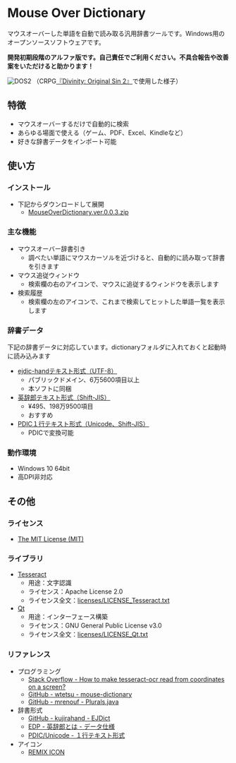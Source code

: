 # Mouse Over Dictionary

マウスオーバーした単語を自動で読み取る汎用辞書ツールです。Windows用のオープンソースソフトウェアです。

**開発初期段階のアルファ版です。自己責任でご利用ください。不具合報告や改善案をいただけると助かります！**

![DOS2](https://github.com/kengo700/mouse_over_dictionary/blob/images/mod_dos2.png)
（CRPG[『Divinity: Original Sin 2』](https://store.steampowered.com/app/435150/Divinity_Original_Sin_2__Definitive_Edition/)で使用した様子）

## 特徴

* マウスオーバーするだけで自動的に検索
* あらゆる場面で使える（ゲーム、PDF、Excel、Kindleなど）
* 好きな辞書データをインポート可能

## 使い方

### インストール
* 下記からダウンロードして展開
    * [MouseOverDictionary.ver.0.0.3.zip](https://github.com/kengo700/mouse_over_dictionary/releases/download/v0.0.3/MouseOverDictionary.ver.0.0.3.zip)

### 主な機能

* マウスオーバー辞書引き
    * 調べたい単語にマウスカーソルを近づけると、自動的に読み取って辞書を引きます
* マウス追従ウィンドウ
    * 検索欄の右のアイコンで、マウスに追従するウィンドウを表示します
* 検索履歴
    * 検索欄の左のアイコンで、これまで検索してヒットした単語一覧を表示します

### 辞書データ

下記の辞書データに対応しています。dictionaryフォルダに入れておくと起動時に読み込みます
* [ejdic-handテキスト形式（UTF-8）](https://github.com/kujirahand/EJDict)
    * パブリックドメイン、6万5600項目以上
    * 本ソフトに同梱
* [英辞郎テキスト形式（Shift-JIS）](https://booth.pm/ja/items/777563)
    * ¥495、198万9500項目
    * おすすめ
* [PDIC１行テキスト形式（Unicode、Shift-JIS）](http://pdic.la.coocan.jp/unicode/help/OneLineFormat.html)
   * PDICで変換可能

### 動作環境

* Windows 10 64bit
* 高DPI非対応

## その他

### ライセンス

* [The MIT License (MIT)](LICENSE.txt)

### ライブラリ

* [Tesseract](https://github.com/tesseract-ocr/tesseract)
    * 用途：文字認識
    * ライセンス：Apache License 2.0
    * ライセンス全文：[licenses/LICENSE_Tesseract.txt](licenses/LICENSE_Tesseract.txt)
* [Qt](https://www.qt.io)
    * 用途：インターフェース構築
    * ライセンス：GNU General Public License v3.0
    * ライセンス全文：[licenses/LICENSE_Qt.txt](licenses/LICENSE_Qt.txt)

### リファレンス

* プログラミング
    * [Stack Overflow - How to make tesseract-ocr read from coordinates on a screen?](https://stackoverflow.com/questions/22924209)
    * [GitHub - wtetsu - mouse-dictionary](https://github.com/wtetsu/mouse-dictionary)
    * [GitHub - mrenouf - Plurals.java](https://gist.github.com/mrenouf/805745)
* 辞書形式
    * [GitHub - kujirahand - EJDict](https://github.com/kujirahand/EJDict)
    * [EDP - 英辞郎とは - データ仕様](http://www.eijiro.jp/spec.htm)
    * [PDIC/Unicode - １行テキスト形式](http://pdic.la.coocan.jp/unicode/help/)
* アイコン
    * [REMIX ICON](https://remixicon.com/)
